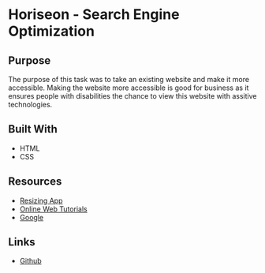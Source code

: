 # Horiseon - Search Engine Optimization

## Purpose

The purpose of this task was to take an existing website and make it more accessible.  Making the website more accessible is good for business as it ensures people with disabilities the chance to view this website with assitive technologies.

## Built With

* HTML
* CSS

## Resources

* <a href="https://resizing.app/blog/how-to-resize-image-without-losing-quality/" target="_blank">Resizing App</a>
* <a href="https://w3schools.com" target="_blank">Online Web Tutorials</a>
* <a href="https://google.com" target="_blank">Google</a>

## Links

* <a href="https://github.com/BMArsenault/horiseon_seo" target="_blank">Github</a>
